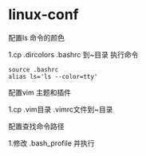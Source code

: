 # linux-conf

配置ls 命令的颜色

1.cp .dircolors .bashrc 到~目录
执行命令
```
source .bashrc
alias ls='ls --color=tty'

```    

配置vim 主题和插件

1.cp .vim目录 .vimrc文件到~目录


配置查找命令路径

1.修改 .bash_profile 并执行
